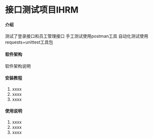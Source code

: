 # 接口测试项目IHRM

#### 介绍
测试了登录接口和员工管理接口
手工测试使用postman工具
自动化测试使用requests+unittest工具包

#### 软件架构
软件架构说明


#### 安装教程

1.  xxxx
2.  xxxx
3.  xxxx

#### 使用说明

1.  xxxx
2.  xxxx
3.  xxxx


